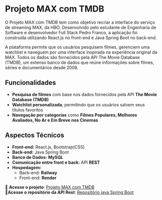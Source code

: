 # Projeto MAX com TMDB  

O Projeto MAX com TMDB tem como objetivo recriar a interface do serviço de streaming MAX, da HBO. Desenvolvido pelo estudante de Engenharia de Software e desenvolvedor Full Stack Pedro Franco, a aplicação foi construída utilizando React.js no front-end e Java Spring Boot no back-end.

A plataforma permite que os usuários pesquisem filmes, gerenciem uma watchlist e naveguem por uma interface inspirada na experiência original da MAX. Todos os dados são fornecidos pela API The Movie Database (TMDB), um extenso banco de dados que reúne informações sobre filmes, séries e documentários desde 2008.  

## Funcionalidades  

- **Pesquisa de filmes** com base nos dados fornecidos pela API **The Movie Database (TMDB)**  
- **Watchlist personalizada**, permitindo que os usuários salvem seus títulos favoritos  
- **Navegação por categorias** como **Filmes Populares, Melhores Avaliados, No Ar e Em Breve nos Cinemas**  


## Aspectos Técnicos  

- **Front-end:** React.js, Bootstrap(CSS) 
- **Back-end:** Java Spring Boot  
- **Banco de Dados:** **MySQL**  
- **Comunicação entre front e back:** API **REST**  
- **Hospedagem:**  
  - Back-end: **Railway**  
  - Front-end: **Render**  

🔗 **Acesse o projeto**: [Projeto MAX com TMDB](https://projeto-max-tmdb.onrender.com/)  
🔗**Acesse o repositório da API Rest**: [Repositório java Spring Boot](https://github.com/pedrofr1313/API-Rest-Projeto-MAX-TMDB)

